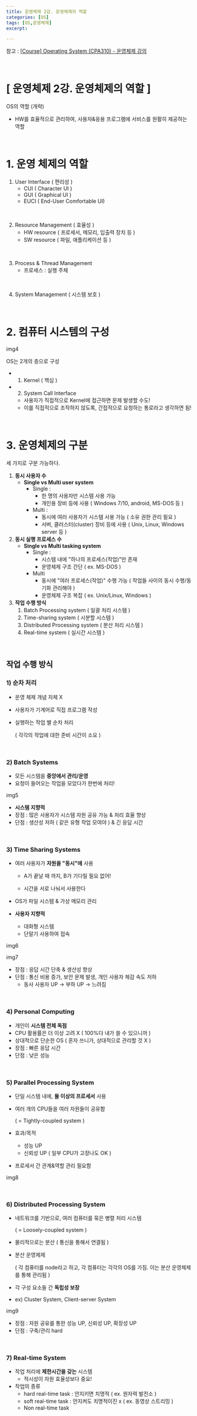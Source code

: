 ```yaml
---
title: 운영체제 2강. 운영체제의 역할
categories: [OS]
tags: [OS,운영체제]
excerpt: 

---
```


참고 : [[Course\] Operating System (CPA310) - 운영체제 강의](https://www.youtube.com/playlist?list=PLBrGAFAIyf5rby7QylRc6JxU5lzQ9c4tN)

<br>

# [ 운영체제 2강. 운영체제의 역할 ]

OS의 역할 (개략)

- HW를 효율적으로 관리하여, 사용자&응용 프로그램에 서비스를 원활히 제공하는 역할

<br>

# 1. 운영 체제의 역할

1. User Interface ( 편리성 )
   - CUI ( Character UI )
   - GUI ( Graphical UI )
   - EUCI ( End-User Comfortable UI)

<br>

2. Resource Management ( 효율성 )
   - HW resource ( 프로세서, 메모리, 입출력 장치 등 )
   - SW resource ( 파일, 애플리케이션 등 )

<br>

3. Process & Thread Management
   - 프로세스 : 실행 주체

<br>

4. System Management ( 시스템 보호 )

<br>

# 2. 컴퓨터 시스템의 구성

img4

OS는 2개의 층으로 구성

- 1) Kernel ( 핵심 )
- 2) System Call Interface
  - 사용자가 직접적으로 Kernel에 접근하면 문제 발생할 수도!
  - 이를 직접적으로 조작하지 않도록, 간접적으로 요청하는 통로라고 생각하면 됨!

<br>

# 3. 운영체제의 구분

세 가지로 구분 가능하다.

1. **동시 사용자 수**
   - **Single vs Multi user system**
     - Single : 
       - 한 명의 사용자만 시스템 사용 가능
       - 개인용 장비 등에 사용
         ( Windows 7/10, android, MS-DOS 등 )
     - Multi :
       - 동시에 여러 사용자가 시스템 사용 가능
         ( 소유 권한 관리 필요 )
       - 서버, 클러스터(cluster) 장비 등에 사용
         ( Unix, Linux, Windows server 등 )
2. **동시 실행 프로세스 수**
   - **Single vs Multi tasking system**
     - Single :
       - 시스템 내에 "하나의 프로세스(작업)"만 존재
       - 운영체제 구조 간단 ( ex. MS-DOS )
     - Multi
       - 동시에 "여러 프로세스(작업)" 수행 가능
         ( 작업들 사이의 동시 수행/동기화 관리해야 )
       - 운영체제 구조 복잡 ( ex. Unix/Linux, Windows )
3. **작업 수행 방식**
   1. Batch Processing system ( 일괄 처리 시스템 )
   2. Time-sharing system ( 시분할 시스템 )
   3. Distributed Processing system ( 분산 처리 시스템 )
   4. Real-time system ( 실시간 시스템 )

<br>

## 작업 수행 방식

### 1) 순차 처리

- 운영 체제 개념 자체 X

- 사용자가 기계어로 직접 프로그램 작성

- 실행하는 작업 별 순차 처리

  ( 각각의 작업에 대한 준비 시간이 소요 )

<br>

### 2) Batch Systems

- 모든 시스템을 **중앙에서 관리/운영**
- 요청이 들어오는 작업을 모았다가 한번에 처리!

img5

- **시스템 지향적**
- 장점 : 많은 사용자가 시스템 자원 공유 가능 & 처리 효율 향상
- 단점 : 생산성 저하 ( 같은 유형 작업 모여야 ) & 긴 응답 시간

<br>

### 3) Time Sharing Systems

- 여러 사용자가 **자원을 "동시"에** 사용

  - A가 끝날 때 까지, B가 기다릴 필요 없어!

  - 시간을 서로 나눠서 사용한다

- OS가 파일 시스템 & 가상 메모리 관리

- **사용자 지향적**

  - 대화형 시스템
  - 단말기 사용하여 접속

img6

img7

- 장점 : 응답 시간 단축 & 생산성 향상
- 단점 : 통신 비용 증가, 보안 문제 발생, 개인 사용자 체감 속도 저하
  - 동사 사용자 UP -> 부하 UP -> 느려짐

<br>

### 4) Personal Computing

- 개인이 **시스템 전체 독점**
- CPU 활용률은 더 이상 고려 X 
  ( 100%다 내가 쓸 수 있으니까 )
- 상대적으로 단순한 OS
  ( 혼자 쓰니가, 상대적으로 관리할 것 X )
- 장점 : 빠른 응답 시간
- 단점 : 낮은 성능

<br>

### 5) Parallel Processing System

- 단일 시스템 내에, **둘 이상의 프로세서** 사용

- 여러 개의 CPU들을 여러 자원들이 공유함

  ( = Tightly-coupled system )

- 효과/목적

  - 성능 UP
  - 신뢰성 UP ( 일부 CPU가 고장나도 OK )

- 프로세서 간 관계&역할 관리 필요함

img8

<br>

### 6) Distributed Processing System

- 네트워크를 기반으로, 여러 컴퓨터를 묶은 병렬 처리 시스템

  ( = Loosely-coupled system )

- 물리적으로는 분산 ( 통신을 통해서 연결됨 )

- 분산 운영체제

  ( 각 컴퓨터를 node라고 하고, 각 컴퓨터는 각각의 OS를 가짐. 이는 분산 운영체제를 통해 관리됨  )

- 각 구성 요소들 간 **독립성 보장**

- ex) Cluster System, Client-server System

img9

- 장점 : 자원 공유를 통한 성능 UP, 신뢰성 UP, 확장성 UP
- 단점 : 구축/관리 hard

<br>

### 7) Real-time System

- 작업 처리에 **제한시간을 갖는** 시스템
  - 적시성이 자원 효율성보다 중요!
- 작업의 종류
  - hard real-time task : 안지키면 치명적 ( ex. 원자력 발전소 )
  - soft real-time task : 안지켜도 치명적이진 x ( ex. 동영상 스트리밍 )
  - Non real-time task

<br>

